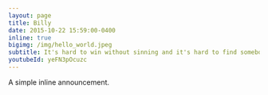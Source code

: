 ```yaml
---
layout: page
title: Billy
date: 2015-10-22 15:59:00-0400
inline: true
bigimg: /img/hello_world.jpeg
subtitle: It's hard to win without sinning and it's hard to find somebody to <sup>TT</sup>love…
youtubeId: yeFN3pOcuzc
---
```


A simple inline announcement.
